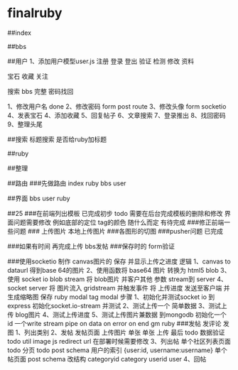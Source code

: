 finalruby
=========



##index

##bbs

##用户
1、添加用户模型user.js
注册
登录
登出
验证
检测
修改
资料

宝石
收藏
关注

搜索 bbs 完整 密码找回

1、修改用户名 done
2、修改密码 form post route
3、修改头像 form socketio 
4、发表宝石
4、添加收藏
5、回复帖子
6、文章搜索
7、登录推出
8、找回密码
9、整理头尾

##搜索
    标题搜索
    是否给ruby加标题


##ruby


##整理

##路由
    ###先做路由
    index
    ruby
    bbs
    user

##界面
    bbs
    user
    ruby


##25
###在前端列出模板
    已完成初步
    todo 需要在后台完成模板的删除和修改
        界面问题需要修改
        例如底部的定位
        tag的颜色 随什么而定 有待完成
###修正前端一些问题
    ### 上传图片 本地上传图片
    ###各图形的切图
    ###pusher问题  已完成

###如果有时间
再完成上传
bbs发帖
###保存时的 form验证




###使用socketio 制作 canvas图片的 保存 并显示上传之进度
    逻辑
    1、canvas to dataurl 得到base 64的图片
    2、使用函数将 base64 图片 转换为 html5 blob
    3、使用 socket io blob stream 将 blob图片 并客户其他 参数 stream到 server
    4、socket server 将 图片流入 gridstream
        并触发事件 将 上传进度 发送至客户端
        并生成缩略图
        保存 ruby modal
            tag modal
    步骤
    1、初始化并测试socket io 到 express
        初始化socket.io-stream 并测试
    2、测试上传一个 简单数据
    3、测试上传 blog图片
    4、测试上传进度
    5、测试上传图片兼数据 到mongodb
        初始化一个id 一个write stream
        pipe
        on data on error on end
        gm
        ruby
###发帖 发评论 发图
    1、列出类别
    2、发帖
        发帖页面
        上传图片
            单张 单张 上传
            最后
            todo 数据验证
            todo util image js redirect url 在部署时候需要修改
    3、列出帖
        单个社区列表页面
            todo 分页
            todo post schema 用户的索引 {user:id, username:username}
        单个帖页面
            post schema 改结构 categoryid category userid user
    4、回帖